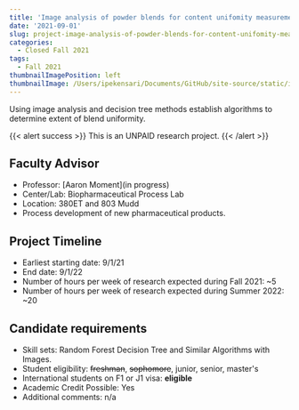 ```yaml
---
title: 'Image analysis of powder blends for content unifomity measurements'
date: '2021-09-01'
slug: project-image-analysis-of-powder-blends-for-content-unifomity-measurements
categories:
  - Closed Fall 2021
tags:
  - Fall 2021
thumbnailImagePosition: left
thumbnailImage: /Users/ipekensari/Documents/GitHub/site-source/static/img/construction.png
---
```

Using image analysis and decision tree methods establish algorithms to determine extent of blend uniformity.  

<!--more-->

{{< alert success >}}
This is an UNPAID research project.
{{< /alert >}}

## Faculty Advisor
+ Professor: [Aaron Moment](in progress)
+ Center/Lab: Biopharmaceutical Process Lab
+ Location: 380ET and 803 Mudd
+ Process development of new pharmaceutical products.

## Project Timeline
+ Earliest starting date: 9/1/21
+ End date: 9/1/22
+ Number of hours per week of research expected during Fall 2021: ~5
+ Number of hours per week of research expected during Summer 2022: ~20

## Candidate requirements
+ Skill sets: Random Forest Decision Tree and Similar Algorithms with Images.
+ Student eligibility: ~~freshman~~, ~~sophomore~~, junior, senior, master's
+ International students on F1 or J1 visa: **eligible**
+ Academic Credit Possible: Yes
+ Additional comments: n/a

